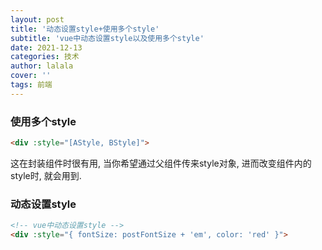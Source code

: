```yaml
---
layout: post
title: '动态设置style+使用多个style'
subtitle: 'vue中动态设置style以及使用多个style'
date: 2021-12-13
categories: 技术
author: lalala
cover: ''
tags: 前端
---
```


### 使用多个style

```html
<div :style="[AStyle, BStyle]">
```

这在封装组件时很有用, 当你希望通过父组件传来style对象, 进而改变组件内的style时, 就会用到.

### 动态设置style

```html
<!-- vue中动态设置style -->
<div :style="{ fontSize: postFontSize + 'em', color: 'red' }">
```

